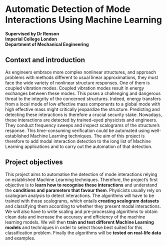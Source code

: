 # Automatic Detection of Mode Interactions Using Machine Learning
**Supervised by Dr Renson**\
**Imperial College London**\
**Department of Mechanical Engineering**

## Context and introduction

As engineers embrace more complex nonlinear structures, and approach problems with methods different to usual linear approximations, they must face the wide variety of nonlinear structure responses. One of them is coupled vibration modes. Coupled vibration modes result in energy exchanges between these modes. This poses a challenging and dangerous threat to the integrity of the concerned structures. Indeed, energy transfers from a local mode of low effective mass components to a global mode with high effective mass might critically jeopardize the structure.
Predicting and detecting these interactions is therefore a crucial security stake. Nowadays, these interactions are detected by trained-eyed physicists and engineers. They conduct frequency sweeps and inspect scalograms of the structure’s response. This time-consuming verification could be automated using well-established Machine Learning techniques.
The aim of this project is therefore to add modal interaction detection to the long list of Machine Learning applications and to carry out the automation of that detection.

## Project objectives

This project aims to automatise the detection of mode interactions relying on established Machine Learning techniques. Therefore, the project’s first objective is to **learn how to recognise these interactions** and understand the **conditions and parameters that favour them**.
Physicists usually rely on scalogram analysis to detect interactions. The algorithms will have to be trained with those scalograms, which entails **creating scalogram datasets** and classifying them according to whether they present modal interactions. We will also have to write scaling and pre-processing algorithms to obtain clean data and increase the accuracy and efficiency of the machine learning models.
We will then **train and test different Machine Learning models** and techniques in order to select those best suited for this classification problem. Finally the algorithms will be **tested on real-life data** and examples.
